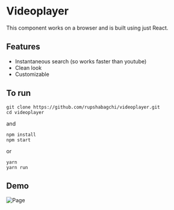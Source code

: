 # Videoplayer

This component works on a browser and is built using just React.


## Features

* Instantaneous search (so works faster than youtube)
* Clean look
* Customizable

## To run

```
git clone https://github.com/rupshabagchi/videoplayer.git
cd videoplayer
```

and

```
npm install
npm start
```
or

```
yarn
yarn run
```


## Demo

![Page](https://github.com/rupshabagchi/videoplayer/blob/master/demo.png)
